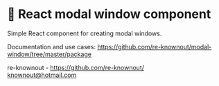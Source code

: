 # 🧊 React modal window component

Simple React component for creating modal windows.

Documentation and use cases: https://github.com/re-knownout/modal-window/tree/master/package

re-knownout - https://github.com/re-knownout/
<br>knownout@hotmail.com
